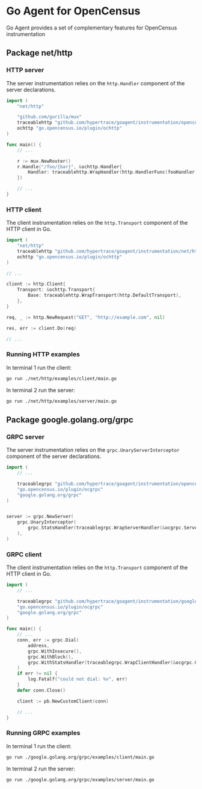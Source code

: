 # Go Agent for OpenCensus

Go Agent provides a set of complementary features for OpenCensus instrumentation

## Package net/http

### HTTP server

The server instrumentation relies on the `http.Handler` component of the server declarations.

```go
import (
    "net/http"

    "github.com/gorilla/mux"
    traceablehttp "github.com/hypertrace/goagent/instrumentation/opencensus/net/http"
	ochttp "go.opencensus.io/plugin/ochttp"
)

func main() {
    // ...

    r := mux.NewRouter()
    r.Handle("/foo/{bar}", &ochttp.Handler{
        Handler: traceablehttp.WrapHandler(http.HandlerFunc(fooHandler)),
    })

    // ...
}
```

### HTTP client

The client instrumentation relies on the `http.Transport` component of the HTTP client in Go.

```go
import (
    "net/http"
    traceablehttp "github.com/hypertrace/goagent/instrumentation/net/http"
    ochttp "go.opencensus.io/plugin/ochttp"
)

// ...

client := http.Client{
    Transport: &ochttp.Transport{
        Base: traceablehttp.WrapTransport(http.DefaultTransport),
    },
}

req, _ := http.NewRequest("GET", "http://example.com", nil)

res, err := client.Do(req)

// ...
```

### Running HTTP examples

In terminal 1 run the client:

```bash
go run ./net/http/examples/client/main.go
```

In terminal 2 run the server:

```bash
go run ./net/http/examples/server/main.go
```

## Package google.golang.org/grpc

### GRPC server

The server instrumentation relies on the `grpc.UnaryServerInterceptor` component of the server declarations.

```go
import (
    // ...

    traceablegrpc "github.com/hypertrace/goagent/instrumentation/opencensus/google.golang.org/grpc"
    "go.opencensus.io/plugin/ocgrpc"
    "google.golang.org/grpc"
)


server := grpc.NewServer(
    grpc.UnaryInterceptor(
        grpc.StatsHandler(traceablegrpc.WrapServerHandler(&ocgrpc.ServerHandler{})),
    ),
)
```

### GRPC client

The client instrumentation relies on the `http.Transport` component of the HTTP client in Go.

```go
import (
    // ...

    traceablegrpc "github.com/hypertrace/goagent/instrumentation/google.golang.org/grpc"
    "go.opencensus.io/plugin/ocgrpc"
    "google.golang.org/grpc"
)

func main() {
    // ...
    conn, err := grpc.Dial(
        address,
        grpc.WithInsecure(),
        grpc.WithBlock(),
        grpc.WithStatsHandler(traceablegrpc.WrapClientHandler(&ocgrpc.ClientHandler{})),
    )
    if err != nil {
        log.Fatalf("could not dial: %v", err)
    }
    defer conn.Close()

    client := pb.NewCustomClient(conn)

    // ...
}
```

### Running GRPC examples

In terminal 1 run the client:

```bash
go run ./google.golang.org/grpc/examples/client/main.go
```

In terminal 2 run the server:

```bash
go run ./google.golang.org/grpc/examples/server/main.go
```
